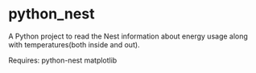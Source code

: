 # python_nest
A Python project to read the Nest information about energy usage along with temperatures(both inside and out).


Requires:
	python-nest
	matplotlib